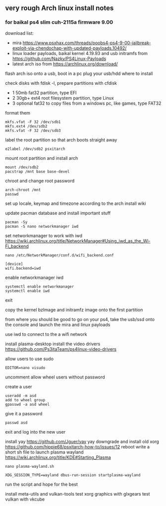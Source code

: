 ## very rough Arch linux install notes
### for baikal ps4 slim cuh-2115a firmware 9.00

download list:
- mira https://www.psxhax.com/threads/poobs4-ps4-9-00-jailbreak-exploit-via-chendochap-with-updated-payloads.10492/
- linux loader payloads, baikal kernel 4.19.93 and usb initramfs from https://github.com/Nazky/PS4Linux-Payloads
- latest arch iso from https://archlinux.org/download/

flash arch iso onto a usb, boot in a pc
plug your usb/hdd where to install

check disks with fdisk -l, prepare partitions with cfdisk
- 1 50mb fat32 partition, type EFI
- 2 30gb+ ext4 root filesystem partition, type Linux
- 3 optional fat32 to copy files from a windows pc, like games, type FAT32

format them
```
mkfs.vfat -F 32 /dev/sdb1
mkfs.ext4 /dev/sdb2
mkfs.vfat -F 32 /dev/sdb3
```

label the root partition so that arch boots straight away
```
e2label /dev/sdb2 psxitarch
```

mount root partition and install arch
```
mount /dev/sdb2
pacstrap /mnt base base-devel
```

chroot and change root password
```
arch-chroot /mnt
passwd
```
set up locale, keymap and timezone according to the arch install wiki

update pacman database and install important stuff
```
pacman -Sy
pacman -S nano networkmanager iwd
```

set networkmanager to work with iwd https://wiki.archlinux.org/title/NetworkManager#Using_iwd_as_the_Wi-Fi_backend
```
nano /etc/NetworkManager/conf.d/wifi_backend.conf
```
```
[device]
wifi.backend=iwd
```

enable networkmanager iwd
```
systemctl enable networkmanager
systemctl enable iwd
```
exit

copy the kernel bzImage and initramfz image onto the first partition

from where you should be good to go on your ps4, take the usb/ssd onto the console and launch the mira and linux payloads

use iwd to connect to the a wifi network

install plasma-desktop
install the video drivers https://github.com/Ps3itaTeam/ps4linux-video-drivers

allow users to use sudo
```
EDITOR=nano visudo
```
uncomment allow wheel users without password

create a user
```
useradd -m asd
add to wheel group
gpasswd -a asd wheel
```
give it a password
```
passwd asd
```
exit and log into the new user

install yay https://github.com/Jguer/yay
yay downgrade and install old xorg https://github.com/hippie68/psxitarch-how-to/issues/12
reboot
write a short sh file to launch plasma wayland https://wiki.archlinux.org/title/KDE#Starting_Plasma
```
nano plasma-wayland.sh
```
```
XDG_SESSION_TYPE=wayland dbus-run-session startplasma-wayland
```
run the script and hope for the best

install meta-utils and vulkan-tools
test xorg graphics with glxgears
test vulkan with vkcube
